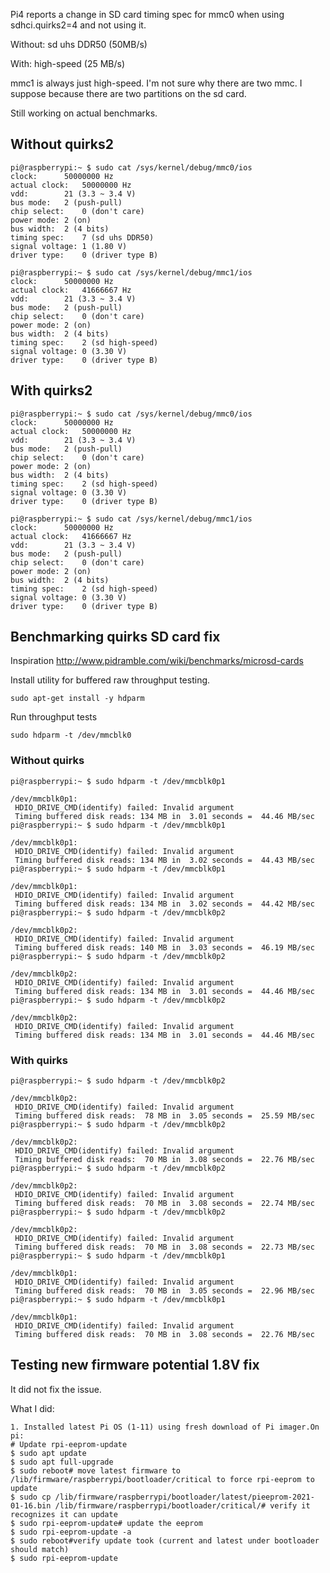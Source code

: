 Pi4 reports a change in SD card timing spec for mmc0 when using sdhci.quirks2=4 and not using it. 

Without: sd uhs DDR50 (50MB/s)

With: high-speed (25 MB/s)

mmc1 is always just high-speed. I'm not sure why there are two mmc. I suppose because there are two partitions on the sd card.

Still working on actual benchmarks.

## Without quirks2

```
pi@raspberrypi:~ $ sudo cat /sys/kernel/debug/mmc0/ios
clock:		50000000 Hz
actual clock:	50000000 Hz
vdd:		21 (3.3 ~ 3.4 V)
bus mode:	2 (push-pull)
chip select:	0 (don't care)
power mode:	2 (on)
bus width:	2 (4 bits)
timing spec:	7 (sd uhs DDR50)
signal voltage:	1 (1.80 V)
driver type:	0 (driver type B)
```

```
pi@raspberrypi:~ $ sudo cat /sys/kernel/debug/mmc1/ios
clock:		50000000 Hz
actual clock:	41666667 Hz
vdd:		21 (3.3 ~ 3.4 V)
bus mode:	2 (push-pull)
chip select:	0 (don't care)
power mode:	2 (on)
bus width:	2 (4 bits)
timing spec:	2 (sd high-speed)
signal voltage:	0 (3.30 V)
driver type:	0 (driver type B)
```

## With quirks2

```
pi@raspberrypi:~ $ sudo cat /sys/kernel/debug/mmc0/ios
clock:		50000000 Hz
actual clock:	50000000 Hz
vdd:		21 (3.3 ~ 3.4 V)
bus mode:	2 (push-pull)
chip select:	0 (don't care)
power mode:	2 (on)
bus width:	2 (4 bits)
timing spec:	2 (sd high-speed)
signal voltage:	0 (3.30 V)
driver type:	0 (driver type B)
```

```
pi@raspberrypi:~ $ sudo cat /sys/kernel/debug/mmc1/ios
clock:		50000000 Hz
actual clock:	41666667 Hz
vdd:		21 (3.3 ~ 3.4 V)
bus mode:	2 (push-pull)
chip select:	0 (don't care)
power mode:	2 (on)
bus width:	2 (4 bits)
timing spec:	2 (sd high-speed)
signal voltage:	0 (3.30 V)
driver type:	0 (driver type B)
```

## Benchmarking quirks SD card fix
Inspiration http://www.pidramble.com/wiki/benchmarks/microsd-cards

Install utility for buffered raw throughput testing.

```
sudo apt-get install -y hdparm
```

Run throughput tests
```
sudo hdparm -t /dev/mmcblk0
```

### Without quirks

```
pi@raspberrypi:~ $ sudo hdparm -t /dev/mmcblk0p1

/dev/mmcblk0p1:
 HDIO_DRIVE_CMD(identify) failed: Invalid argument
 Timing buffered disk reads: 134 MB in  3.01 seconds =  44.46 MB/sec
pi@raspberrypi:~ $ sudo hdparm -t /dev/mmcblk0p1

/dev/mmcblk0p1:
 HDIO_DRIVE_CMD(identify) failed: Invalid argument
 Timing buffered disk reads: 134 MB in  3.02 seconds =  44.43 MB/sec
pi@raspberrypi:~ $ sudo hdparm -t /dev/mmcblk0p1

/dev/mmcblk0p1:
 HDIO_DRIVE_CMD(identify) failed: Invalid argument
 Timing buffered disk reads: 134 MB in  3.02 seconds =  44.42 MB/sec
pi@raspberrypi:~ $ sudo hdparm -t /dev/mmcblk0p2

/dev/mmcblk0p2:
 HDIO_DRIVE_CMD(identify) failed: Invalid argument
 Timing buffered disk reads: 140 MB in  3.03 seconds =  46.19 MB/sec
pi@raspberrypi:~ $ sudo hdparm -t /dev/mmcblk0p2

/dev/mmcblk0p2:
 HDIO_DRIVE_CMD(identify) failed: Invalid argument
 Timing buffered disk reads: 134 MB in  3.01 seconds =  44.46 MB/sec
pi@raspberrypi:~ $ sudo hdparm -t /dev/mmcblk0p2

/dev/mmcblk0p2:
 HDIO_DRIVE_CMD(identify) failed: Invalid argument
 Timing buffered disk reads: 134 MB in  3.01 seconds =  44.46 MB/sec
```

### With quirks

```
pi@raspberrypi:~ $ sudo hdparm -t /dev/mmcblk0p2

/dev/mmcblk0p2:
 HDIO_DRIVE_CMD(identify) failed: Invalid argument
 Timing buffered disk reads:  78 MB in  3.05 seconds =  25.59 MB/sec
pi@raspberrypi:~ $ sudo hdparm -t /dev/mmcblk0p2

/dev/mmcblk0p2:
 HDIO_DRIVE_CMD(identify) failed: Invalid argument
 Timing buffered disk reads:  70 MB in  3.08 seconds =  22.76 MB/sec
pi@raspberrypi:~ $ sudo hdparm -t /dev/mmcblk0p2

/dev/mmcblk0p2:
 HDIO_DRIVE_CMD(identify) failed: Invalid argument
 Timing buffered disk reads:  70 MB in  3.08 seconds =  22.74 MB/sec
pi@raspberrypi:~ $ sudo hdparm -t /dev/mmcblk0p2

/dev/mmcblk0p2:
 HDIO_DRIVE_CMD(identify) failed: Invalid argument
 Timing buffered disk reads:  70 MB in  3.08 seconds =  22.73 MB/sec
pi@raspberrypi:~ $ sudo hdparm -t /dev/mmcblk0p1

/dev/mmcblk0p1:
 HDIO_DRIVE_CMD(identify) failed: Invalid argument
 Timing buffered disk reads:  70 MB in  3.05 seconds =  22.96 MB/sec
pi@raspberrypi:~ $ sudo hdparm -t /dev/mmcblk0p1

/dev/mmcblk0p1:
 HDIO_DRIVE_CMD(identify) failed: Invalid argument
 Timing buffered disk reads:  70 MB in  3.08 seconds =  22.76 MB/sec
```

## Testing new firmware potential 1.8V fix
 
 It did not fix the issue.
 
 What I did:
```
1. Installed latest Pi OS (1-11) using fresh download of Pi imager.On pi:
# Update rpi-eeprom-update
$ sudo apt update
$ sudo apt full-upgrade
$ sudo reboot# move latest firmware to /lib/firmware/raspberrypi/bootloader/critical to force rpi-eeprom to update
$ sudo cp /lib/firmware/raspberrypi/bootloader/latest/pieeprom-2021-01-16.bin /lib/firmware/raspberrypi/bootloader/critical/# verify it recognizes it can update
$ sudo rpi-eeprom-update# update the eeprom
$ sudo rpi-eeprom-update -a
$ sudo reboot#verify update took (current and latest under bootloader should match)
$ sudo rpi-eeprom-update
```
